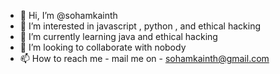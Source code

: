 - 👋 Hi, I’m @sohamkainth
- 👀 I’m interested in javascript , python , and ethical hacking 
- 🌱 I’m currently learning  java and ethical hacking 
- 💞️ I’m looking to collaborate with nobody
- 📫 How to reach me - mail me on - sohamkainth@gmail.com

<!---
sohamkainth/sohamkainth is a ✨ special ✨ repository because its `README.md` (this file) appears on your GitHub profile.
You can click the Preview link to take a look at your changes.
--->

